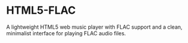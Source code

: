 # HTML5-FLAC
A lightweight HTML5 web music player with FLAC support and a clean, minimalist interface for playing FLAC audio files.
